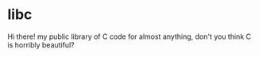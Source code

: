 # libc
Hi there! my public library of C code for almost anything, don't you think C is horribly beautiful?
